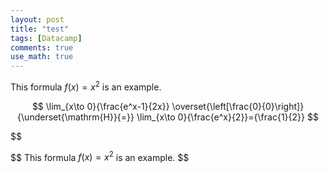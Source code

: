 ```yaml
---
layout: post
title: "test"
tags: [Datacamp]
comments: true
use_math: true
---
```


This formula $f(x) = x^2$ is an example.


$$
\lim_{x\to 0}{\frac{e^x-1}{2x}}
\overset{\left[\frac{0}{0}\right]}{\underset{\mathrm{H}}{=}}
\lim_{x\to 0}{\frac{e^x}{2}}={\frac{1}{2}}
$$


$$


$$
This formula $f(x) = x^2$ is an example.
$$

